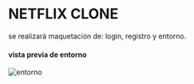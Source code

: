 # NETFLIX CLONE
se realizará maquetación de: login, registro y entorno.


#### vista previa de entorno
![entorno](https://i.imgur.com/WiBFGHi.png "entorno")
